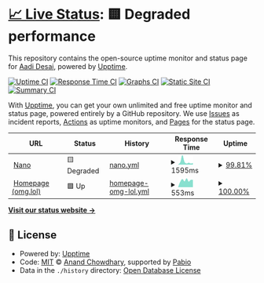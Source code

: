 # [📈 Live Status](https://status.8bit.lol): <!--live status--> **🟨 Degraded performance**

This repository contains the open-source uptime monitor and status page for [Aadi Desai](https://8bit.lol), powered by [Upptime](https://github.com/upptime/upptime).

[![Uptime CI](https://github.com/supleed2/status.8bit.lol/workflows/Uptime%20CI/badge.svg)](https://github.com/supleed2/status.8bit.lol/actions?query=workflow%3A%22Uptime+CI%22)
[![Response Time CI](https://github.com/supleed2/status.8bit.lol/workflows/Response%20Time%20CI/badge.svg)](https://github.com/supleed2/status.8bit.lol/actions?query=workflow%3A%22Response+Time+CI%22)
[![Graphs CI](https://github.com/supleed2/status.8bit.lol/workflows/Graphs%20CI/badge.svg)](https://github.com/supleed2/status.8bit.lol/actions?query=workflow%3A%22Graphs+CI%22)
[![Static Site CI](https://github.com/supleed2/status.8bit.lol/workflows/Static%20Site%20CI/badge.svg)](https://github.com/supleed2/status.8bit.lol/actions?query=workflow%3A%22Static+Site+CI%22)
[![Summary CI](https://github.com/supleed2/status.8bit.lol/workflows/Summary%20CI/badge.svg)](https://github.com/supleed2/status.8bit.lol/actions?query=workflow%3A%22Summary+CI%22)

With [Upptime](https://upptime.js.org), you can get your own unlimited and free uptime monitor and status page, powered entirely by a GitHub repository. We use [Issues](https://github.com/supleed2/status.8bit.lol/issues) as incident reports, [Actions](https://github.com/supleed2/status.8bit.lol/actions) as uptime monitors, and [Pages](https://status.8bit.lol) for the status page.

<!--start: status pages-->
<!-- This summary is generated by Upptime (https://github.com/upptime/upptime) -->
<!-- Do not edit this manually, your changes will be overwritten -->
<!-- prettier-ignore -->
| URL | Status | History | Response Time | Uptime |
| --- | ------ | ------- | ------------- | ------ |
| <img alt="" src="https://status.8bit.lol/nano.png" height="13"> [Nano](https://nano.shuttleapp.rs/up) | 🟨 Degraded | [nano.yml](https://github.com/supleed2/status.8bit.lol/commits/HEAD/history/nano.yml) | <details><summary><img alt="Response time graph" src="./graphs/nano/response-time-week.png" height="20"> 1595ms</summary><br><a href="https://status.8bit.lol/history/nano"><img alt="Response time 681" src="https://img.shields.io/endpoint?url=https%3A%2F%2Fraw.githubusercontent.com%2Fsupleed2%2Fstatus.8bit.lol%2FHEAD%2Fapi%2Fnano%2Fresponse-time.json"></a><br><a href="https://status.8bit.lol/history/nano"><img alt="24-hour response time 2288" src="https://img.shields.io/endpoint?url=https%3A%2F%2Fraw.githubusercontent.com%2Fsupleed2%2Fstatus.8bit.lol%2FHEAD%2Fapi%2Fnano%2Fresponse-time-day.json"></a><br><a href="https://status.8bit.lol/history/nano"><img alt="7-day response time 1595" src="https://img.shields.io/endpoint?url=https%3A%2F%2Fraw.githubusercontent.com%2Fsupleed2%2Fstatus.8bit.lol%2FHEAD%2Fapi%2Fnano%2Fresponse-time-week.json"></a><br><a href="https://status.8bit.lol/history/nano"><img alt="30-day response time 848" src="https://img.shields.io/endpoint?url=https%3A%2F%2Fraw.githubusercontent.com%2Fsupleed2%2Fstatus.8bit.lol%2FHEAD%2Fapi%2Fnano%2Fresponse-time-month.json"></a><br><a href="https://status.8bit.lol/history/nano"><img alt="1-year response time 681" src="https://img.shields.io/endpoint?url=https%3A%2F%2Fraw.githubusercontent.com%2Fsupleed2%2Fstatus.8bit.lol%2FHEAD%2Fapi%2Fnano%2Fresponse-time-year.json"></a></details> | <details><summary><a href="https://status.8bit.lol/history/nano">99.81%</a></summary><a href="https://status.8bit.lol/history/nano"><img alt="All-time uptime 99.98%" src="https://img.shields.io/endpoint?url=https%3A%2F%2Fraw.githubusercontent.com%2Fsupleed2%2Fstatus.8bit.lol%2FHEAD%2Fapi%2Fnano%2Fuptime.json"></a><br><a href="https://status.8bit.lol/history/nano"><img alt="24-hour uptime 98.66%" src="https://img.shields.io/endpoint?url=https%3A%2F%2Fraw.githubusercontent.com%2Fsupleed2%2Fstatus.8bit.lol%2FHEAD%2Fapi%2Fnano%2Fuptime-day.json"></a><br><a href="https://status.8bit.lol/history/nano"><img alt="7-day uptime 99.81%" src="https://img.shields.io/endpoint?url=https%3A%2F%2Fraw.githubusercontent.com%2Fsupleed2%2Fstatus.8bit.lol%2FHEAD%2Fapi%2Fnano%2Fuptime-week.json"></a><br><a href="https://status.8bit.lol/history/nano"><img alt="30-day uptime 99.96%" src="https://img.shields.io/endpoint?url=https%3A%2F%2Fraw.githubusercontent.com%2Fsupleed2%2Fstatus.8bit.lol%2FHEAD%2Fapi%2Fnano%2Fuptime-month.json"></a><br><a href="https://status.8bit.lol/history/nano"><img alt="1-year uptime 99.98%" src="https://img.shields.io/endpoint?url=https%3A%2F%2Fraw.githubusercontent.com%2Fsupleed2%2Fstatus.8bit.lol%2FHEAD%2Fapi%2Fnano%2Fuptime-year.json"></a></details>
| <img alt="" src="https://status.8bit.lol/prami.png" height="13"> [Homepage (omg.lol)](https://8bit.lol/) | 🟩 Up | [homepage-omg-lol.yml](https://github.com/supleed2/status.8bit.lol/commits/HEAD/history/homepage-omg-lol.yml) | <details><summary><img alt="Response time graph" src="./graphs/homepage-omg-lol/response-time-week.png" height="20"> 553ms</summary><br><a href="https://status.8bit.lol/history/homepage-omg-lol"><img alt="Response time 864" src="https://img.shields.io/endpoint?url=https%3A%2F%2Fraw.githubusercontent.com%2Fsupleed2%2Fstatus.8bit.lol%2FHEAD%2Fapi%2Fhomepage-omg-lol%2Fresponse-time.json"></a><br><a href="https://status.8bit.lol/history/homepage-omg-lol"><img alt="24-hour response time 591" src="https://img.shields.io/endpoint?url=https%3A%2F%2Fraw.githubusercontent.com%2Fsupleed2%2Fstatus.8bit.lol%2FHEAD%2Fapi%2Fhomepage-omg-lol%2Fresponse-time-day.json"></a><br><a href="https://status.8bit.lol/history/homepage-omg-lol"><img alt="7-day response time 553" src="https://img.shields.io/endpoint?url=https%3A%2F%2Fraw.githubusercontent.com%2Fsupleed2%2Fstatus.8bit.lol%2FHEAD%2Fapi%2Fhomepage-omg-lol%2Fresponse-time-week.json"></a><br><a href="https://status.8bit.lol/history/homepage-omg-lol"><img alt="30-day response time 975" src="https://img.shields.io/endpoint?url=https%3A%2F%2Fraw.githubusercontent.com%2Fsupleed2%2Fstatus.8bit.lol%2FHEAD%2Fapi%2Fhomepage-omg-lol%2Fresponse-time-month.json"></a><br><a href="https://status.8bit.lol/history/homepage-omg-lol"><img alt="1-year response time 864" src="https://img.shields.io/endpoint?url=https%3A%2F%2Fraw.githubusercontent.com%2Fsupleed2%2Fstatus.8bit.lol%2FHEAD%2Fapi%2Fhomepage-omg-lol%2Fresponse-time-year.json"></a></details> | <details><summary><a href="https://status.8bit.lol/history/homepage-omg-lol">100.00%</a></summary><a href="https://status.8bit.lol/history/homepage-omg-lol"><img alt="All-time uptime 99.45%" src="https://img.shields.io/endpoint?url=https%3A%2F%2Fraw.githubusercontent.com%2Fsupleed2%2Fstatus.8bit.lol%2FHEAD%2Fapi%2Fhomepage-omg-lol%2Fuptime.json"></a><br><a href="https://status.8bit.lol/history/homepage-omg-lol"><img alt="24-hour uptime 100.00%" src="https://img.shields.io/endpoint?url=https%3A%2F%2Fraw.githubusercontent.com%2Fsupleed2%2Fstatus.8bit.lol%2FHEAD%2Fapi%2Fhomepage-omg-lol%2Fuptime-day.json"></a><br><a href="https://status.8bit.lol/history/homepage-omg-lol"><img alt="7-day uptime 100.00%" src="https://img.shields.io/endpoint?url=https%3A%2F%2Fraw.githubusercontent.com%2Fsupleed2%2Fstatus.8bit.lol%2FHEAD%2Fapi%2Fhomepage-omg-lol%2Fuptime-week.json"></a><br><a href="https://status.8bit.lol/history/homepage-omg-lol"><img alt="30-day uptime 99.49%" src="https://img.shields.io/endpoint?url=https%3A%2F%2Fraw.githubusercontent.com%2Fsupleed2%2Fstatus.8bit.lol%2FHEAD%2Fapi%2Fhomepage-omg-lol%2Fuptime-month.json"></a><br><a href="https://status.8bit.lol/history/homepage-omg-lol"><img alt="1-year uptime 99.45%" src="https://img.shields.io/endpoint?url=https%3A%2F%2Fraw.githubusercontent.com%2Fsupleed2%2Fstatus.8bit.lol%2FHEAD%2Fapi%2Fhomepage-omg-lol%2Fuptime-year.json"></a></details>

<!--end: status pages-->

[**Visit our status website →**](https://status.8bit.lol)

## 📄 License

- Powered by: [Upptime](https://github.com/upptime/upptime)
- Code: [MIT](./LICENSE) © [Anand Chowdhary](https://anandchowdhary.com), supported by [Pabio](https://pabio.com)
- Data in the `./history` directory: [Open Database License](https://opendatacommons.org/licenses/odbl/1-0/)
